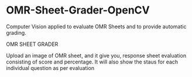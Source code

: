# OMR-Sheet-Grader-OpenCV
Computer Vision applied to evaluate OMR Sheets and to provide automatic grading. 

OMR SHEET GRADER 

Upload an image of OMR sheet, and it give you, response sheet evaluation consisting of score and percentage.
It will also show the staus for each individual question as per evaluation
